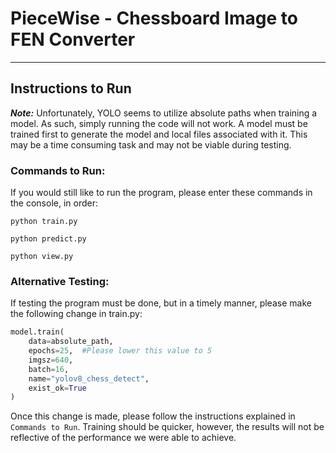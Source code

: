 # PieceWise - Chessboard Image to FEN Converter

---

## Instructions to Run

***Note:***
Unfortunately, YOLO seems to utilize absolute paths when training a model. As such, simply running the code will not work. A model must be trained first to generate the model and local files associated with it. This may be a time consuming task and may not be viable during testing.

### **Commands to Run:**

If you would still like to run the program, please enter these commands in the console, in order:

`python train.py`

`python predict.py`

`python view.py`

### Alternative Testing:

If testing the program must be done, but in a timely manner, please make the following change in train.py:

```python
model.train(
    data=absolute_path,
    epochs=25,  #Please lower this value to 5
    imgsz=640,
    batch=16,
    name="yolov8_chess_detect",
    exist_ok=True
)
```

Once this change is made, please follow the instructions explained in `Commands to Run`. Training should be quicker, however, the results will not be reflective of the performance we were able to achieve.
